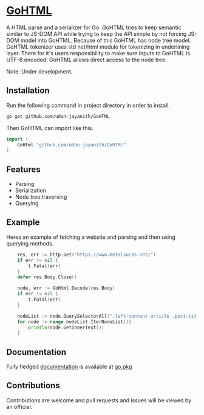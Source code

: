 # [GoHTML](https://pkg.go.dev/github.com/udan-jayanith/GoHTML)

A HTML parse and a serializer for Go. GoHTML tries to keep semantic similar to JS-DOM API while trying to keep the API simple by not forcing JS-DOM model into GoHTML. Because of this GoHTML has node tree model. GoHTML tokenizer uses std net/html module for tokenizing in underlining layer. There for it's users responsibility to make sure inputs to GoHTML is UTF-8 encoded. GoHTML allows direct access to the node tree.

Note: Under development.
## Installation

Run the following command in project directory in order to install.

```bash
go get github.com/udan-jayanith/GoHTML
```

Then GoHTML can import like this.

```go
import (
	GoHtml "github.com/udan-jayanith/GoHTML"
)
```

## Features

- Parsing
- Serialization
- Node tree traversing
- Querying

## Example

Heres an example of fetching a website and parsing and then using querying methods.

```go
	res, err := http.Get("https://www.metalsucks.net/")
	if err != nil {
		t.Fatal(err)
	}
	defer res.Body.Close()

	node, err := GoHtml.Decode(res.Body)
	if err != nil {
		t.Fatal(err)
	}

	nodeList := node.QuerySelectorAll(".left-content article .post-title")
	for node := range nodeList.IterNodeList(){
		println(node.GetInnerText())
	}
```

## Documentation

Fully fledged [documentation](https://pkg.go.dev/github.com/udan-jayanith/GoHTML) is available at [go.pkg](https://pkg.go.dev/)

## Contributions

Contributions are welcome and pull requests and issues will be viewed by an official.
